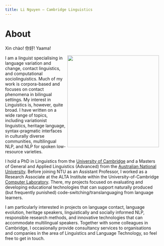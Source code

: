```yaml
---
title: Li Nguyen — Cambridge Linguistics
---
```


# About

Xin chào! 你好! Yaama! 

<img id="my-picture" src="boat.jpg" width="300" height="300" align="right">

I am a linguist specialising in language variation and change, contact linguistics, and computational sociolinguistics. Much of my work is corpora-based and focuses on contact phenomena in bilingual settings. My interest in Linguistics is, however, quite broad. I have written on a wide range of topics, including variationist linguistics, heritage language, syntax-pragmatic interfaces in culturally diverse communities, multilingual NLP, and NLP for spoken low-resource varieties.

I hold a PhD in Linguistics from the [University of Cambridge](https://www.cam.ac.uk/) and a Masters of General and Applied Linguistics (Advanced) from the [Australian National University](https://www.anu.edu.au/). Before joining NTU as an Assistant Professor, I worked as a Research Associate at the ALTA Institute within the University-of-Cambridge [Computer Laboratory](https://www.cst.cam.ac.uk/). There, my projects focused on evaluating and developing educational technologies that can support naturally produced (but frequently punished) code-switching/translanguaging from language learners. 

I am particularly interested in projects on language contact, language evolution, heritage speakers, linguistically and socially informed NLP, responsible research methods, and innovative technologies that can accommodate multilingual speakers. Together with some colleagues in Cambridge, I occasionally provide consultancy services to organisations and companies in the area of Linguistics and Language Technology, so feel free to get in touch. 

